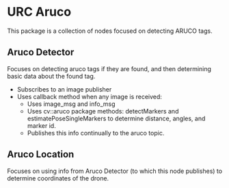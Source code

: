 # URC Aruco

This package is a collection of nodes focused on detecting ARUCO tags.

## Aruco Detector
Focuses on detecting aruco tags if they are found, and then determining basic data about the found tag.
- Subscribes to an image publisher
- Uses callback method when any image is received:
    - Uses image_msg and info_msg
    - Uses cv::aruco package methods: detectMarkers and estimatePoseSingleMarkers to determine distance, angles, and marker id.
    - Publishes this info continually to the aruco topic. 


## Aruco Location
Focuses on using info from Aruco Detector (to which this node publishes) to determine coordinates of the drone.
